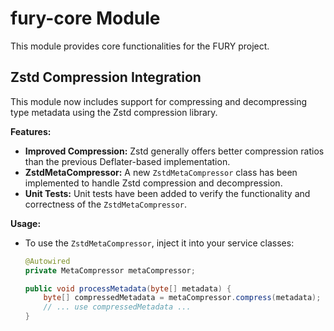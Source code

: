 # fury-core Module

This module provides core functionalities for the FURY project.

## Zstd Compression Integration

This module now includes support for compressing and decompressing type metadata using the Zstd compression library.

**Features:**

- **Improved Compression:** Zstd generally offers better compression ratios than the previous Deflater-based implementation.
- **ZstdMetaCompressor:** A new `ZstdMetaCompressor` class has been implemented to handle Zstd compression and decompression.
- **Unit Tests:** Unit tests have been added to verify the functionality and correctness of the `ZstdMetaCompressor`.

**Usage:**

- To use the `ZstdMetaCompressor`, inject it into your service classes:

   ```java
   @Autowired
   private MetaCompressor metaCompressor; 

   public void processMetadata(byte[] metadata) {
       byte[] compressedMetadata = metaCompressor.compress(metadata);
       // ... use compressedMetadata ...
   }   